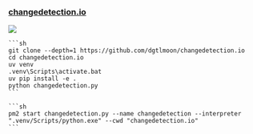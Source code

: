 ### [changedetection.io](https://github.com/dgtlmoon/changedetection.io)

![](https://img.shields.io/github/license/dgtlmoon/changedetection.io)

````{tab} From source
```sh
git clone --depth=1 https://github.com/dgtlmoon/changedetection.io
cd changedetection.io
uv venv
.venv\Scripts\activate.bat
uv pip install -e .
python changedetection.py
```
````

````{tab} PM2
```sh
pm2 start changedetection.py --name changedetection --interpreter ".venv/Scripts/python.exe" --cwd "changedetection.io"
```
````